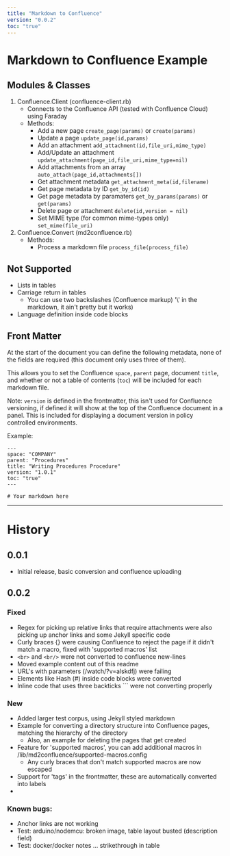 ```yaml
---
title: "Markdown to Confluence"
version: "0.0.2"
toc: "true"
---
```

# Markdown to Confluence Example

## Modules & Classes

1. Confluence.Client (confluence-client.rb)
   - Connects to the Confluence API (tested with Confluence Cloud) using Faraday
   - Methods:
     - Add a new page `create_page(params)` or `create(params)`
     - Update a page `update_page(id,params)`
     - Add an attachment `add_attachment(id,file_uri,mime_type)`
     - Add/Update an attachment `update_attachment(page_id,file_uri,mime_type=nil)`
     - Add attachments from an array `auto_attach(page_id,attachments[])`
     - Get attachment metadata `get_attachment_meta(id,filename)`
     - Get page metadata by ID `get_by_id(id)`
     - Get page metadata by paramaters `get_by_params(params)` or `get(params)`
     - Delete page or attachment `delete(id,version = nil)`
     - Set MIME type (for common mime-types only) `set_mime(file_uri)`
1. Confluence.Convert (md2confluence.rb)
   - Methods:
     - Process a markdown file `process_file(process_file)`


## Not Supported

- Lists in tables
- Carriage return in tables
  - You can use two backslashes (Confluence markup) '\\' in the markdown, it ain't pretty but it works)
- Language definition inside code blocks

## Front Matter

At the start of the document you can define the following metadata, none of the fields are required (this document only uses three of them).

This allows you to set the Confluence `space`, `parent` page, document `title`, and whether or not a table of contents (`toc`) will be included for each markdown file.

Note: `version` is defined in the frontmatter, this isn't used for Confluence versioning, if defined it will show at the top of the Confluence document in a panel. This is included for displaying a document version in policy controlled environments.

Example:

```
---
space: "COMPANY"
parent: "Procedures"
title: "Writing Procedures Procedure"
version: "1.0.1"
toc: "true"
---

# Your markdown here
```

--- 

# History

## 0.0.1

- Initial release, basic conversion and confluence uploading

## 0.0.2

### Fixed

- Regex for picking up relative links that require attachments were also picking up anchor links and some Jekyll specific code
- Curly braces {} were causing Confluence to reject the page if it didn't match a macro, fixed with 'supported macros' list
- `<br>` and `<br/>` were not converted to confluence new-lines
- Moved example content out of this readme
- URL's with parameters (/watch/?v=alskdfj) were failing
- Elements like Hash (#) inside code blocks were converted 
- Inline code that uses three backticks \`\`\` were not converting properly

### New

- Added larger test corpus, using Jekyll styled markdown
- Example for converting a directory structure into Confluence pages, matching the hierarchy of the directory
  - Also, an example for deleting the pages that get created
- Feature for 'supported macros', you can add additional macros in /lib/md2confluence/supported-macros.config
  - Any curly braces that don't match supported macros are now escaped
- Support for 'tags' in the frontmatter, these are automatically converted into labels
- 

### Known bugs:

- Anchor links are not working
- Test: arduino/nodemcu: broken image, table layout busted (description field)
- Test: docker/docker notes ... strikethrough in table
 